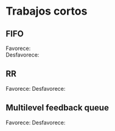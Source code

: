 # Trabajos cortos

## FIFO

Favorece:  
Desfavorece:

## RR

Favorece:
Desfavorece:

## Multilevel feedback queue

Favorece:
Desfavorece:
